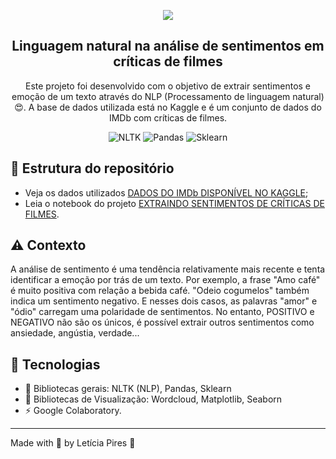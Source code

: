 <p align="center">
  <img src="https://github.com/letpires/imdb_sentiment_analysis/blob/main/banner_analise_de_sentimentos.png" >
</p>

<h2 align="center">
  Linguagem natural na análise de sentimentos em críticas de filmes
</h2>

<p align="center">
  Este projeto foi desenvolvido com o objetivo de extrair sentimentos e emoção de um texto através do NLP (Processamento de linguagem natural)😍. A base de dados utilizada está no Kaggle e é um conjunto de dados do IMDb com críticas de filmes.</a>
</p>

<p align="center">
    <img alt="NLTK" src="https://img.shields.io/badge/NLTK-3.6.2-pink">
    <img alt="Pandas" src="https://img.shields.io/badge/Pandas-1.2.3-yellow">
    <img alt="Sklearn" src="https://img.shields.io/badge/Sklearn-0.24.2-yellow">
    

   </a>
</p>

## 📄 Estrutura do repositório

- Veja os dados utilizados [DADOS DO IMDb DISPONÍVEL NO KAGGLE](https://github.com/letpires/imdb_sentiment_analysis/blob/main/archive.zip);
- Leia o notebook do projeto [EXTRAINDO SENTIMENTOS DE CRÍTICAS DE FILMES](https://github.com/letpires/imdb_sentiment_analysis/blob/main/analise_sentimento_imdb.ipynb).

## ⚠️ Contexto

A análise de sentimento é uma tendência relativamente mais recente e tenta identificar a emoção por trás de um texto. Por exemplo, a frase "Amo café" é muito positiva com relação a bebida café. "Odeio cogumelos" também indica um sentimento negativo. E nesses dois casos, as palavras "amor" e "ódio" carregam uma polaridade de sentimentos. No entanto, POSITIVO e NEGATIVO não são os únicos, é possível extrair outros sentimentos como ansiedade, angústia, verdade...


## 🚀 Tecnologias 

- 📄 Bibliotecas gerais: NLTK (NLP), Pandas, Sklearn 
- 📄 Bibliotecas de Visualização: Wordcloud, Matplotlib, Seaborn
- ⚡️ Google Colaboratory.



---

Made with 💜 by Letícia Pires :wave: 
